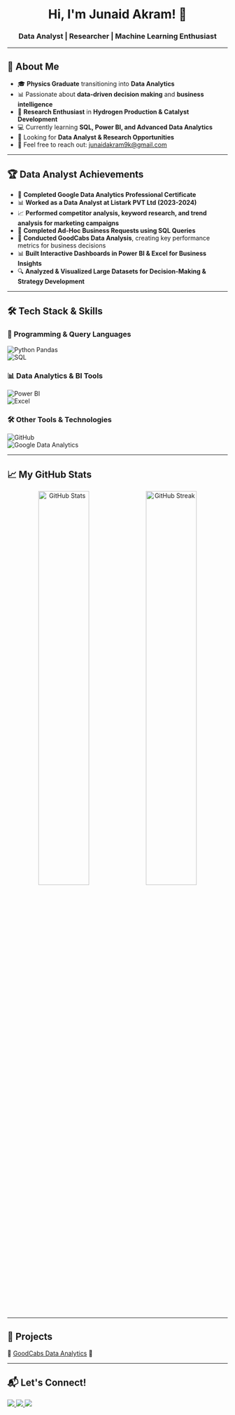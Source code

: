 <h1 align="center">Hi, I'm Junaid Akram! 👋</h1>  
<h3 align="center">Data Analyst | Researcher | Machine Learning Enthusiast</h3>  

---

## 🚀 About Me  
- 🎓 **Physics Graduate** transitioning into **Data Analytics**  
- 📊 Passionate about **data-driven decision making** and **business intelligence**  
- 🔬 **Research Enthusiast** in **Hydrogen Production & Catalyst Development**  
- 💻 Currently learning **SQL, Power BI, and Advanced Data Analytics**  
- 🎯 Looking for **Data Analyst & Research Opportunities**  
- 📩 Feel free to reach out: [junaidakram9k@gmail.com](mailto:junaidakram9k@gmail.com)  

---

## 🏆 Data Analyst Achievements  
- 🏅 **Completed Google Data Analytics Professional Certificate**  
- 📊 **Worked as a Data Analyst at Listark PVT Ltd (2023-2024)**   
- 📈 **Performed competitor analysis, keyword research, and trend analysis for marketing campaigns**  
- 📌 **Completed Ad-Hoc Business Requests using SQL Queries**  
- 🚖 **Conducted GoodCabs Data Analysis**, creating key performance metrics for business decisions  
- 📊 **Built Interactive Dashboards in Power BI & Excel for Business Insights**  
- 🔍 **Analyzed & Visualized Large Datasets for Decision-Making & Strategy Development**  

---

## 🛠️ Tech Stack & Skills  
### 📌 **Programming & Query Languages**  
![Python Pandas](https://pandas.pydata.org/static/img/pandas.svg)  
![SQL](https://img.shields.io/badge/SQL-025E8C?style=for-the-badge&logo=sqlite&logoColor=white)  


### 📊 **Data Analytics & BI Tools**  
![Power BI](https://img.shields.io/badge/PowerBI-F2C811?style=for-the-badge&logo=powerbi&logoColor=black)  
![Excel](https://img.shields.io/badge/Excel-217346?style=for-the-badge&logo=microsoft-excel&logoColor=white)  

### 🛠 **Other Tools & Technologies**  
![GitHub](https://img.shields.io/badge/GitHub-181717?style=for-the-badge&logo=github&logoColor=white)  
![Google Data Analytics](https://img.shields.io/badge/Google%20Data%20Analytics-4285F4?style=for-the-badge&logo=google&logoColor=white)  

---

## 📈 My GitHub Stats  
<p align="center">
  <img src="https://github-readme-stats.vercel.app/api?username=junaid-akram&show_icons=true&theme=radical" width="48%" alt="GitHub Stats">
  <img src="https://github-readme-streak-stats.herokuapp.com/?user=junaid-akram&theme=radical" width="48%" alt="GitHub Streak">
</p>

---

## 🎯 Projects  
🔹 [GoodCabs Data Analytics](https://github.com/junaid-akram/GoodCabs-Analysis) 🚖  

---

## 📬 Let's Connect!  
<p align="left">
  <a href="https://www.linkedin.com/in/junaid-akram" target="_blank">
    <img src="https://img.shields.io/badge/LinkedIn-0077B5?style=for-the-badge&logo=linkedin&logoColor=white">
  </a>
  <a href="mailto:junaidakram9k@gmail.com">
    <img src="https://img.shields.io/badge/Email-D14836?style=for-the-badge&logo=gmail&logoColor=white">
  </a>
  <a href="https://github.com/junaidakram0">
    <img src="https://img.shields.io/badge/GitHub-181717?style=for-the-badge&logo=github&logoColor=white">
  </a>
</p>
